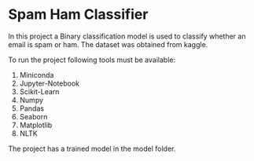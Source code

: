 # Spam Ham Classifier

In this project a Binary classification model is used to classify whether an email is spam or ham. The dataset was obtained from kaggle.

To run the project following tools must be available:

1. Miniconda
2. Jupyter-Notebook
3. Scikit-Learn
4. Numpy
5. Pandas
6. Seaborn
7. Matplotlib
8. NLTK

The project has a trained model in the model folder.
